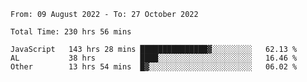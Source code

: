 
<!--START_SECTION:waka-->

```text
From: 09 August 2022 - To: 27 October 2022

Total Time: 230 hrs 56 mins

JavaScript   143 hrs 28 mins ███████████████▓░░░░░░░░░   62.13 %
AL           38 hrs          ████░░░░░░░░░░░░░░░░░░░░░   16.46 %
Other        13 hrs 54 mins  █▓░░░░░░░░░░░░░░░░░░░░░░░   06.02 %
```

<!--END_SECTION:waka-->











